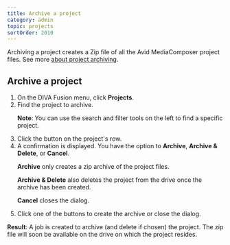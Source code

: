 ```yaml
---
title: Archive a project
category: admin
topic: projects
sortOrder: 2010
---
```


Archiving a project creates a Zip file of all the Avid MediaComposer project files.
See more [about project archiving](/v2/articles/about-project-archiving.html).

## Archive a project

<ol>

  <li>On the DIVA Fusion menu, click <strong>Projects</strong>.</li>

  <li>
    Find the project to archive.
    <p class="note"><strong>Note</strong>: You can use the search and filter tools on the left to find a specific project.</p>
  </li>

  <li>Click the <i class="fa fa-download"></i> button on the project's row.</li>

  <li>
    A confirmation is displayed. You have the option to <strong>Archive</strong>, <strong>Archive &amp; Delete</strong>, or <strong>Cancel</strong>.
    <p><strong>Archive</strong> only creates a zip archive of the project files.</p>
    <p><strong>Archive &amp; Delete</strong> also deletes the project from the drive once the archive has been created.</p>
    <p><strong>Cancel</strong> closes the dialog.</p>
  </li>

  <li>Click one of the buttons to create the archive or close the dialog.</li>

</ol>

<p class="tip tip--result">
  <strong>Result</strong>: A job is created to archive (and delete if chosen) the project.
  The zip file will soon be available on the drive on which the project resides.
</p>